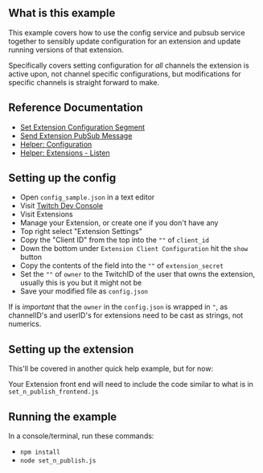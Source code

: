 ## What is this example

This example covers how to use the config service and pubsub service together to sensibly update configuration for an extension and update running versions of that extension.

Specifically covers setting configuration for _all_ channels the extension is active upon, not channel specific configurations, but modifications for specific channels is straight forward to make.

## Reference Documentation

- [Set Extension Configuration Segment](https://dev.twitch.tv/docs/extensions/reference#set-extension-configuration-segment)
- [Send Extension PubSub Message](https://dev.twitch.tv/docs/extensions/reference#send-extension-pubsub-message)
- [Helper: Configuration](https://dev.twitch.tv/docs/extensions/reference#helper-configuration)
- [Helper: Extensions - Listen](https://dev.twitch.tv/docs/extensions/reference#helper-extensions)

## Setting up the config

- Open `config_sample.json` in a text editor
- Visit [Twitch Dev Console](https://dev.twitch.tv/console/)
- Visit Extensions
- Manage your Extension, or create one if you don't have any
- Top right select "Extension Settings"
- Copy the "Client ID" from the top into the `""` of `client_id`
- Down the bottom under `Extension Client Configuration` hit the `show` button
- Copy the contents of the field into the `""` of `extension_secret`
- Set the `""` of `owner` to the TwitchID of the user that owns the extension, usually this is you but it might not be
- Save your modified file as `config.json`

If is *important* that the `owner` in the `config.json` is wrapped in `"`, as channelID's and userID's for extensions need to be cast as strings, not numerics.

## Setting up the extension

This'll be covered in another quick help example, but for now:

Your Extension front end will need to include the code similar to what is in `set_n_publish_frontend.js`

## Running the example

In a console/terminal, run these commands:

- `npm install`
- `node set_n_publish.js`
